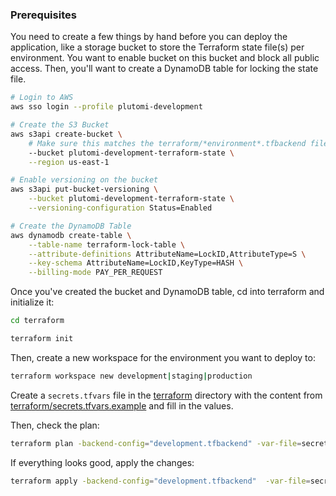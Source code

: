 ### Prerequisites

You need to create a few things by hand before you can deploy the application, like a storage bucket to store the Terraform state file(s) per environment. You want to enable bucket on this bucket and block all public access. Then, you'll want to create a DynamoDB table for locking the state file.

```bash
# Login to AWS
aws sso login --profile plutomi-development

# Create the S3 Bucket
aws s3api create-bucket \
    # Make sure this matches the terraform/*environment*.tfbackend file(s)
    --bucket plutomi-development-terraform-state \
    --region us-east-1

# Enable versioning on the bucket
aws s3api put-bucket-versioning \
    --bucket plutomi-development-terraform-state \
    --versioning-configuration Status=Enabled

# Create the DynamoDB Table
aws dynamodb create-table \
    --table-name terraform-lock-table \
    --attribute-definitions AttributeName=LockID,AttributeType=S \
    --key-schema AttributeName=LockID,KeyType=HASH \
    --billing-mode PAY_PER_REQUEST

```

Once you've created the bucket and DynamoDB table, cd into terraform and initialize it:

```bash
cd terraform

terraform init
```

Then, create a new workspace for the environment you want to deploy to:

```bash
terraform workspace new development|staging|production
```

Create a `secrets.tfvars` file in the [terraform](terraform) directory with the content from [terraform/secrets.tfvars.example](terraform/secrets.example.tfvars) and fill in the values.

Then, check the plan:

```bash
terraform plan -backend-config="development.tfbackend" -var-file=secrets.tfvars
```

If everything looks good, apply the changes:

```bash
terraform apply -backend-config="development.tfbackend"  -var-file=secrets.tfvars
```

